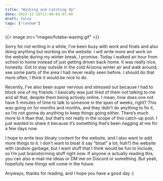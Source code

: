 ```yaml
---
title: "Walking and Catching Up"
date: 2022-12-16T11:48:03-07:00
draft: false
tags: ["random"]
---
```


{{< image src="images/futaba-waving.gif" >}}



Sorry for not writing in a while, I’ve been busy with work and finals and also doing anything but working on the website. I will write more and work on the website during my winter break, I promise. Today I walked an hour from school to home instead of just getting driven back home. It was really nice, honestly. Got to stay outside in the cold Arizona winter air and walk around, see some parts of the area I had never really seen before. I should do that more often, I think it would be nice to do.       

Recently, I’ve also been super nervous and stressed out because I had to block one of my friends. I basically was just tired of them not talking to me and all that, despite them being actively online. I mean, how does one not have 5 minutes of time to talk to someone in the span of weeks, right? This was going on for months and months, and they didn’t do anything to fix it, so I’m not gonna do anything to keep things going either. There’s much more to it than that, but that’s not really in the scope of this catch-up post. I just wanted to share it because it’s something that’s been nagging at me for a few days now.      

I hope to write less bloaty content for the website, and I also want to add more things to it. I don’t want to bloat (I say “bloat” a lot, huh?) the website with random garbage, but I want stuff that I think would be fun to include, so I’m just brainstorming stuff right now. If anyone is actually reading this, you can also e-mail me ideas or DM me on Discord or something. But yeah, hopefully new things will come in the future. 

Anyways, thanks for reading, and I hope you have a good day :)      

  